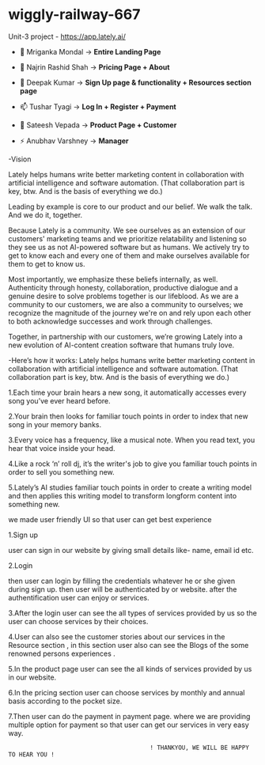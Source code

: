 # wiggly-railway-667
Unit-3 project - https://app.lately.ai/


- 🔭 Mriganka Mondal -> **Entire Landing Page**

- 🌱 Najrin Rashid Shah -> **Pricing Page + About**

- 💬 Deepak Kumar -> **Sign Up page & functionality  + Resources section page**

- 📫 Tushar Tyagi -> **Log In + Register + Payment**

- 👑 Sateesh Vepada -> **Product Page + Customer**

- ⚡ Anubhav Varshney -> **Manager**

-Vision

Lately helps humans write better marketing content in collaboration with artificial intelligence and software automation. (That collaboration part is key, btw. And is the basis of everything we do.)

Leading by example is core to our product and our belief. We walk the talk. And we do it, together.

Because Lately is a community. We see ourselves as an extension of our customers' marketing teams and we prioritize relatability and listening so they see us as not AI-powered software but as humans. We actively try to get to know each and every one of them and make ourselves available for them to get to know us.

Most importantly, we emphasize these beliefs internally, as well. Authenticity through honesty, collaboration, productive dialogue and a genuine desire to solve problems together is our lifeblood. As we are a community to our customers, we are also a community to ourselves; we recognize the magnitude of the journey we're on and rely upon each other to both acknowledge successes and work through challenges.

Together, in partnership with our customers, we’re growing Lately into a new evolution of AI-content creation software that humans truly love. 

-Here’s how it works:
Lately helps humans write better marketing content in collaboration with artificial intelligence and software automation. (That collaboration part is key, btw. And is the basis of everything we do.)

1.Each time your brain hears a new song, it automatically accesses every song you’ve ever heard before.


2.Your brain then looks for familiar touch points in order to index that new song in your memory banks.


3.Every voice has a frequency, like a musical note. When you read text, you hear that voice inside your head.


4.Like a rock ‘n’ roll dj, it’s the writer's job to give you familiar touch points in order to sell you something new.


5.Lately’s AI studies familiar touch points in order to create a writing model and then applies this writing model to transform longform content into something new.

we made user friendly UI so that user can get best experience 


1.Sign up

  user can sign in our website by giving small details like- name, email id etc.
  
  
2.Login


  then user can login by filling the credentials whatever he or she given during sign up. then user will be authenticated by or website. after the authentification       user can enjoy or services.
  
  
3.After the login user can see the all types of services provided by us so the user can choose services by their choices.


4.User can also see the customer stories about our services in the Resource section , in this section user also can see the Blogs of the some renowned persons experiences .


5.In the product page user can see the all kinds of services provided by us in our website.


6.In the pricing section user can choose services by monthly and annual basis according to the pocket size.


7.Then user can do the payment in payment page. where we are providing multiple option for payment so that user can get our services in very easy way.


                                            ! THANKYOU, WE WILL BE HAPPY TO HEAR YOU !
